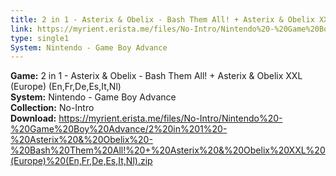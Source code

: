 ```yaml
---
title: 2 in 1 - Asterix & Obelix - Bash Them All! + Asterix & Obelix XXL (Europe) (En,Fr,De,Es,It,Nl)
link: https://myrient.erista.me/files/No-Intro/Nintendo%20-%20Game%20Boy%20Advance/2%20in%201%20-%20Asterix%20&%20Obelix%20-%20Bash%20Them%20All!%20+%20Asterix%20&%20Obelix%20XXL%20(Europe)%20(En,Fr,De,Es,It,Nl).zip
type: single1
System: Nintendo - Game Boy Advance
---
```

<b>Game:</b> 2 in 1 - Asterix & Obelix - Bash Them All! + Asterix & Obelix XXL (Europe) (En,Fr,De,Es,It,Nl)<br>
<b>System:</b> Nintendo - Game Boy Advance<br>
<b>Collection:</b> No-Intro<br>
<b>Download:</b> https://myrient.erista.me/files/No-Intro/Nintendo%20-%20Game%20Boy%20Advance/2%20in%201%20-%20Asterix%20&%20Obelix%20-%20Bash%20Them%20All!%20+%20Asterix%20&%20Obelix%20XXL%20(Europe)%20(En,Fr,De,Es,It,Nl).zip